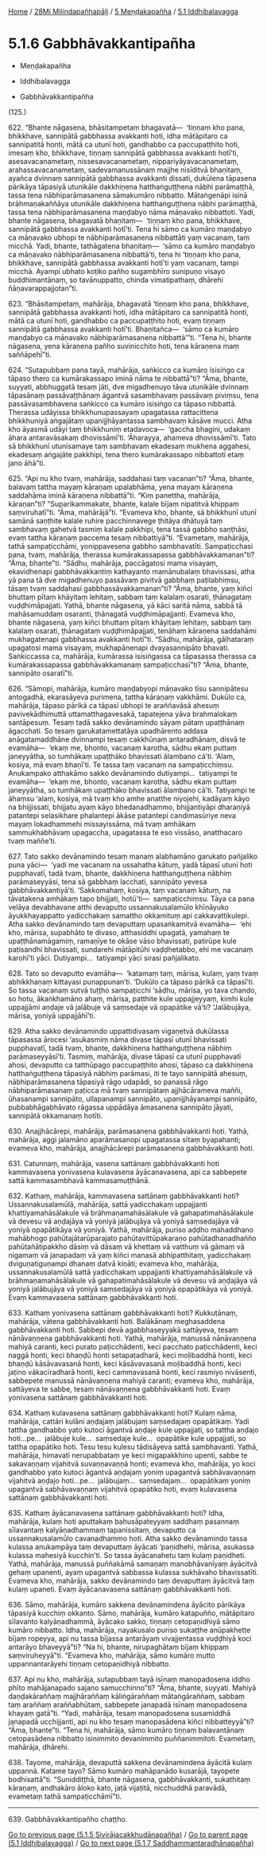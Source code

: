 
[Home](/) / [28Mi Milindapañhapāḷi](../...md) / [5 Meṇḍakapañha](...md) / [5.1 Iddhibalavagga](../28Mi/5/5.1.md)

# 5.1.6 Gabbhāvakkantipañha

* Meṇḍakapañha

* Iddhibalavagga

* Gabbhāvakkantipañha

(125.)

622\. “Bhante nāgasena, bhāsitampetaṃ bhagavatā—  ‘tiṇṇaṃ kho pana, bhikkhave, sannipātā gabbhassa avakkanti hoti, idha mātāpitaro ca sannipatitā honti, mātā ca utunī hoti, gandhabbo ca paccupaṭṭhito hoti, imesaṃ kho, bhikkhave, tiṇṇaṃ sannipātā gabbhassa avakkanti hotī’ti, asesavacanametaṃ, nissesavacanametaṃ, nippariyāyavacanametaṃ, arahassavacanametaṃ, sadevamanussānaṃ majjhe nisīditvā bhaṇitaṃ, ayañca dvinnaṃ sannipātā gabbhassa avakkanti dissati, dukūlena tāpasena pārikāya tāpasiyā utunikāle dakkhiṇena hatthaṅguṭṭhena nābhi parāmaṭṭhā, tassa tena nābhiparāmasanena sāmakumāro nibbatto. Mātaṅgenāpi isinā brāhmaṇakaññāya utunikāle dakkhiṇena hatthaṅguṭṭhena nābhi parāmaṭṭhā, tassa tena nābhiparāmasanena maṇḍabyo nāma māṇavako nibbattoti. Yadi, bhante nāgasena, bhagavatā bhaṇitaṃ—  ‘tiṇṇaṃ kho pana, bhikkhave, sannipātā gabbhassa avakkanti hotī’ti. Tena hi sāmo ca kumāro maṇḍabyo ca māṇavako ubhopi te nābhiparāmasanena nibbattāti yaṃ vacanaṃ, taṃ micchā. Yadi, bhante, tathāgatena bhaṇitaṃ—  ‘sāmo ca kumāro maṇḍabyo ca māṇavako nābhiparāmasanena nibbattā’ti, tena hi ‘tiṇṇaṃ kho pana, bhikkhave, sannipātā gabbhassa avakkanti hotī’ti yaṃ vacanaṃ, tampi micchā. Ayampi ubhato koṭiko pañho sugambhīro sunipuṇo visayo buddhimantānaṃ, so tavānuppatto, chinda vimatipathaṃ, dhārehi ñāṇavarappajjotan”ti.

623\. “Bhāsitampetaṃ, mahārāja, bhagavatā ‘tiṇṇaṃ kho pana, bhikkhave, sannipātā gabbhassa avakkanti hoti, idha mātāpitaro ca sannipatitā honti, mātā ca utunī hoti, gandhabbo ca paccupaṭṭhito hoti, evaṃ tiṇṇaṃ sannipātā gabbhassa avakkanti hotī’ti. Bhaṇitañca—  ‘sāmo ca kumāro maṇḍabyo ca māṇavako nābhiparāmasanena nibbattā’”ti. “Tena hi, bhante nāgasena, yena kāraṇena pañho suvinicchito hoti, tena kāraṇena maṃ saññāpehī”ti.

624\. “Sutapubbaṃ pana tayā, mahārāja, saṅkicco ca kumāro isisiṅgo ca tāpaso thero ca kumārakassapo iminā nāma te nibbattā”ti? “Āma, bhante, suyyati, abbhuggatā tesaṃ jāti, dve migadhenuyo tāva utunikāle dvinnaṃ tāpasānaṃ passāvaṭṭhānaṃ āgantvā sasambhavaṃ passāvaṃ piviṃsu, tena passāvasambhavena saṅkicco ca kumāro isisiṅgo ca tāpaso nibbattā. Therassa udāyissa bhikkhunupassayaṃ upagatassa rattacittena bhikkhuniyā aṅgajātaṃ upanijjhāyantassa sambhavaṃ kāsāve mucci. Atha kho āyasmā udāyi taṃ bhikkhuniṃ etadavoca—  ‘gaccha bhagini, udakaṃ āhara antaravāsakaṃ dhovissāmī’ti. ‘Āharayya, ahameva dhovissāmī’ti. Tato sā bhikkhunī utunisamaye taṃ sambhavaṃ ekadesaṃ mukhena aggahesi, ekadesaṃ aṅgajāte pakkhipi, tena thero kumārakassapo nibbattoti etaṃ jano āhā”ti.

625\. “Api nu kho tvaṃ, mahārāja, saddahasi taṃ vacanan”ti? “Āma, bhante, balavaṃ tattha mayaṃ kāraṇaṃ upalabhāma, yena mayaṃ kāraṇena saddahāma iminā kāraṇena nibbattā”ti. “Kiṃ panettha, mahārāja, kāraṇan”ti? “Suparikammakate, bhante, kalale bījaṃ nipatitvā khippaṃ saṃviruhatī”ti. “Āma, mahārājā”ti. “Evameva kho, bhante, sā bhikkhunī utunī samānā saṇṭhite kalale ruhire pacchinnavege ṭhitāya dhātuyā taṃ sambhavaṃ gahetvā tasmiṃ kalale pakkhipi, tena tassā gabbho saṇṭhāsi, evaṃ tattha kāraṇaṃ paccema tesaṃ nibbattiyā”ti. “Evametaṃ, mahārāja, tathā sampaṭicchāmi, yonippavesena gabbho sambhavatīti. Sampaṭicchasi pana, tvaṃ, mahārāja, therassa kumārakassapassa gabbhāvakkamanan”ti? “Āma, bhante”ti. “Sādhu, mahārāja, paccāgatosi mama visayaṃ, ekavidhenapi gabbhāvakkantiṃ kathayanto mamānubalaṃ bhavissasi, atha yā pana tā dve migadhenuyo passāvaṃ pivitvā gabbhaṃ paṭilabhiṃsu, tāsaṃ tvaṃ saddahasi gabbhassāvakkamanan”ti? “Āma, bhante, yaṃ kiñci bhuttaṃ pītaṃ khāyitaṃ lehitaṃ, sabbaṃ taṃ kalalaṃ osarati, ṭhānagataṃ vuḍḍhimāpajjati. Yathā, bhante nāgasena, yā kāci saritā nāma, sabbā tā mahāsamuddaṃ osaranti, ṭhānagatā vuḍḍhimāpajjanti. Evameva kho, bhante nāgasena, yaṃ kiñci bhuttaṃ pītaṃ khāyitaṃ lehitaṃ, sabbaṃ taṃ kalalaṃ osarati, ṭhānagataṃ vuḍḍhimāpajjati, tenāhaṃ kāraṇena saddahāmi mukhagatenapi gabbhassa avakkanti hotī”ti. “Sādhu, mahārāja, gāḷhataraṃ upagatosi mama visayaṃ, mukhapānenapi dvayasannipāto bhavati. Saṅkiccassa ca, mahārāja, kumārassa isisiṅgassa ca tāpasassa therassa ca kumārakassapassa gabbhāvakkamanaṃ sampaṭicchasī”ti? “Āma, bhante, sannipāto osaratī”ti.

626\. “Sāmopi, mahārāja, kumāro maṇḍabyopi māṇavako tīsu sannipātesu antogadhā, ekarasāyeva purimena, tattha kāraṇaṃ vakkhāmi. Dukūlo ca, mahārāja, tāpaso pārikā ca tāpasī ubhopi te araññavāsā ahesuṃ pavivekādhimuttā uttamatthagavesakā, tapatejena yāva brahmalokaṃ santāpesuṃ. Tesaṃ tadā sakko devānamindo sāyaṃ pātaṃ upaṭṭhānaṃ āgacchati. So tesaṃ garukatamettatāya upadhārento addasa anāgatamaddhāne dvinnampi tesaṃ cakkhūnaṃ antaradhānaṃ, disvā te evamāha—  ‘ekaṃ me, bhonto, vacanaṃ karotha, sādhu ekaṃ puttaṃ janeyyātha, so tumhākaṃ upaṭṭhāko bhavissati ālambano cā’ti. ‘Alaṃ, kosiya, mā evaṃ bhaṇī’ti. Te tassa taṃ vacanaṃ na sampaṭicchiṃsu. Anukampako atthakāmo sakko devānamindo dutiyampi…  tatiyampi te evamāha—  ‘ekaṃ me, bhonto, vacanaṃ karotha, sādhu ekaṃ puttaṃ janeyyātha, so tumhākaṃ upaṭṭhāko bhavissati ālambano cā’ti. Tatiyampi te āhaṃsu ‘alaṃ, kosiya, mā tvaṃ kho amhe anatthe niyojehi, kadāyaṃ kāyo na bhijjissati, bhijjatu ayaṃ kāyo bhedanadhammo, bhijjantiyāpi dharaṇiyā patantepi selasikhare phalantepi ākāse patantepi candimasūriye neva mayaṃ lokadhammehi missayissāma, mā tvaṃ amhākaṃ sammukhabhāvaṃ upagaccha, upagatassa te eso vissāso, anatthacaro tvaṃ maññe’ti.

627\. Tato sakko devānamindo tesaṃ manaṃ alabhamāno garukato pañjaliko puna yāci—  ‘yadi me vacanaṃ na ussahatha kātuṃ, yadā tāpasī utunī hoti pupphavatī, tadā tvaṃ, bhante, dakkhiṇena hatthaṅguṭṭhena nābhiṃ parāmaseyyāsi, tena sā gabbhaṃ lacchati, sannipāto yevesa gabbhāvakkantiyā’ti. ‘Sakkomahaṃ, kosiya, taṃ vacanaṃ kātuṃ, na tāvatakena amhākaṃ tapo bhijjati, hotū’ti—  sampaṭicchiṃsu. Tāya ca pana velāya devabhavane atthi devaputto ussannakusalamūlo khīṇāyuko āyukkhayappatto yadicchakaṃ samattho okkamituṃ api cakkavattikulepi. Atha sakko devānamindo taṃ devaputtaṃ upasaṅkamitvā evamāha—  ‘ehi kho, mārisa, supabhāto te divaso, atthasiddhi upagatā, yamahaṃ te upaṭṭhānamāgamiṃ, ramaṇīye te okāse vāso bhavissati, patirūpe kule paṭisandhi bhavissati, sundarehi mātāpitūhi vaḍḍhetabbo, ehi me vacanaṃ karohī’ti yāci. Dutiyampi…  tatiyampi yāci sirasi pañjalikato.

628\. Tato so devaputto evamāha—  ‘katamaṃ taṃ, mārisa, kulaṃ, yaṃ tvaṃ abhikkhaṇaṃ kittayasi punappunan’ti. ‘Dukūlo ca tāpaso pārikā ca tāpasī’ti. So tassa vacanaṃ sutvā tuṭṭho sampaṭicchi ‘sādhu, mārisa, yo tava chando, so hotu, ākaṅkhamāno ahaṃ, mārisa, patthite kule uppajjeyyaṃ, kimhi kule uppajjāmi aṇḍaje vā jalābuje vā saṃsedaje vā opapātike vā’ti? ‘Jalābujāya, mārisa, yoniyā uppajjāhī’ti.

629\. Atha sakko devānamindo uppattidivasaṃ vigaṇetvā dukūlassa tāpasassa ārocesi ‘asukasmiṃ nāma divase tāpasī utunī bhavissati pupphavatī, tadā tvaṃ, bhante, dakkhiṇena hatthaṅguṭṭhena nābhiṃ parāmaseyyāsī’ti. Tasmiṃ, mahārāja, divase tāpasī ca utunī pupphavatī ahosi, devaputto ca tatthūpago paccupaṭṭhito ahosi, tāpaso ca dakkhiṇena hatthaṅguṭṭhena tāpasiyā nābhiṃ parāmasi, iti te tayo sannipātā ahesuṃ, nābhiparāmasanena tāpasiyā rāgo udapādi, so panassā rāgo nābhiparāmasanaṃ paṭicca mā tvaṃ sannipātaṃ ajjhācārameva maññi, ūhasanampi sannipāto, ullapanampi sannipāto, upanijjhāyanampi sannipāto, pubbabhāgabhāvato rāgassa uppādāya āmasanena sannipāto jāyati, sannipātā okkamanaṃ hotīti.

630\. Anajjhācārepi, mahārāja, parāmasanena gabbhāvakkanti hoti. Yathā, mahārāja, aggi jalamāno aparāmasanopi upagatassa sītaṃ byapahanti; evameva kho, mahārāja, anajjhācārepi parāmasanena gabbhāvakkanti hoti.

631\. Catunnaṃ, mahārāja, vasena sattānaṃ gabbhāvakkanti hoti kammavasena yonivasena kulavasena āyācanavasena, api ca sabbepete sattā kammasambhavā kammasamuṭṭhānā.

632\. Kathaṃ, mahārāja, kammavasena sattānaṃ gabbhāvakkanti hoti? Ussannakusalamūlā, mahārāja, sattā yadicchakaṃ uppajjanti khattiyamahāsālakule vā brāhmaṇamahāsālakule vā gahapatimahāsālakule vā devesu vā aṇḍajāya vā yoniyā jalābujāya vā yoniyā saṃsedajāya vā yoniyā opapātikāya vā yoniyā. Yathā, mahārāja, puriso aḍḍho mahaddhano mahābhogo pahūtajātarūparajato pahūtavittūpakaraṇo pahūtadhanadhañño pahūtañātipakkho dāsiṃ vā dāsaṃ vā khettaṃ vā vatthuṃ vā gāmaṃ vā nigamaṃ vā janapadaṃ vā yaṃ kiñci manasā abhipatthitaṃ, yadicchakaṃ dviguṇatiguṇampi dhanaṃ datvā kiṇāti; evameva kho, mahārāja, ussannakusalamūlā sattā yadicchakaṃ uppajjanti khattiyamahāsālakule vā brāhmaṇamahāsālakule vā gahapatimahāsālakule vā devesu vā aṇḍajāya vā yoniyā jalābujāya vā yoniyā saṃsedajāya vā yoniyā opapātikāya vā yoniyā. Evaṃ kammavasena sattānaṃ gabbhāvakkanti hoti.

633\. Kathaṃ yonivasena sattānaṃ gabbhāvakkanti hoti? Kukkuṭānaṃ, mahārāja, vātena gabbhāvakkanti hoti. Balākānaṃ meghasaddena gabbhāvakkanti hoti. Sabbepi devā agabbhaseyyakā sattāyeva, tesaṃ nānāvaṇṇena gabbhāvakkanti hoti. Yathā, mahārāja, manussā nānāvaṇṇena mahiyā caranti, keci purato paṭicchādenti, keci pacchato paṭicchādenti, keci naggā honti, keci bhaṇḍū honti setapaṭadharā, keci moḷibaddhā honti, keci bhaṇḍū kāsāvavasanā honti, keci kāsāvavasanā moḷibaddhā honti, keci jaṭino vākacīradharā honti, keci cammavasanā honti, keci rasmiyo nivāsenti, sabbepete manussā nānāvaṇṇena mahiyā caranti; evameva kho, mahārāja, sattāyeva te sabbe, tesaṃ nānāvaṇṇena gabbhāvakkanti hoti. Evaṃ yonivasena sattānaṃ gabbhāvakkanti hoti.

634\. Kathaṃ kulavasena sattānaṃ gabbhāvakkanti hoti? Kulaṃ nāma, mahārāja, cattāri kulāni aṇḍajaṃ jalābujaṃ saṃsedajaṃ opapātikaṃ. Yadi tattha gandhabbo yato kutoci āgantvā aṇḍaje kule uppajjati, so tattha aṇḍajo hoti…pe…  jalābuje kule…  saṃsedaje kule…  opapātike kule uppajjati, so tattha opapātiko hoti. Tesu tesu kulesu tādisāyeva sattā sambhavanti. Yathā, mahārāja, himavati nerupabbataṃ ye keci migapakkhino upenti, sabbe te sakavaṇṇaṃ vijahitvā suvaṇṇavaṇṇā honti; evameva kho, mahārāja, yo koci gandhabbo yato kutoci āgantvā aṇḍajaṃ yoniṃ upagantvā sabhāvavaṇṇaṃ vijahitvā aṇḍajo hoti…pe…  jalābujaṃ…  saṃsedajaṃ…  opapātikaṃ yoniṃ upagantvā sabhāvavaṇṇaṃ vijahitvā opapātiko hoti, evaṃ kulavasena sattānaṃ gabbhāvakkanti hoti.

635\. Kathaṃ āyācanavasena sattānaṃ gabbhāvakkanti hoti? Idha, mahārāja, kulaṃ hoti aputtakaṃ bahusāpateyyaṃ saddhaṃ pasannaṃ sīlavantaṃ kalyāṇadhammaṃ tapanissitaṃ, devaputto ca ussannakusalamūlo cavanadhammo hoti. Atha sakko devānamindo tassa kulassa anukampāya taṃ devaputtaṃ āyācati ‘paṇidhehi, mārisa, asukassa kulassa mahesiyā kucchin’ti. So tassa āyācanahetu taṃ kulaṃ paṇidheti. Yathā, mahārāja, manussā puññakāmā samaṇaṃ manobhāvanīyaṃ āyācitvā gehaṃ upanenti, ayaṃ upagantvā sabbassa kulassa sukhāvaho bhavissatīti. Evameva kho, mahārāja, sakko devānamindo taṃ devaputtaṃ āyācitvā taṃ kulaṃ upaneti. Evaṃ āyācanavasena sattānaṃ gabbhāvakkanti hoti.

636\. Sāmo, mahārāja, kumāro sakkena devānamindena āyācito pārikāya tāpasiyā kucchiṃ okkanto. Sāmo, mahārāja, kumāro katapuñño, mātāpitaro sīlavanto kalyāṇadhammā, āyācako sakko, tiṇṇaṃ cetopaṇidhiyā sāmo kumāro nibbatto. Idha, mahārāja, nayakusalo puriso sukaṭṭhe anūpakhette bījaṃ ropeyya, api nu tassa bījassa antarāyaṃ vivajjentassa vuḍḍhiyā koci antarāyo bhaveyyā”ti? “Na hi, bhante, nirupaghātaṃ bījaṃ khippaṃ saṃviruheyyā”ti. “Evameva kho, mahārāja, sāmo kumāro mutto uppannantarāyehi tiṇṇaṃ cetopaṇidhiyā nibbatto.

637\. Api nu kho, mahārāja, sutapubbaṃ tayā isīnaṃ manopadosena iddho phīto mahājanapado sajano samucchinno”ti? “Āma, bhante, suyyati. Mahiyā daṇḍakāraññaṃ majjhāraññaṃ kāliṅgāraññaṃ mātaṅgāraññaṃ, sabbaṃ taṃ araññaṃ araññabhūtaṃ, sabbepete janapadā isīnaṃ manopadosena khayaṃ gatā”ti. “Yadi, mahārāja, tesaṃ manopadosena susamiddhā janapadā ucchijjanti, api nu kho tesaṃ manopasādena kiñci nibbatteyyā”ti? “Āma, bhante”ti. “Tena hi, mahārāja, sāmo kumāro tiṇṇaṃ balavantānaṃ cetopasādena nibbatto isinimmito devanimmito puññanimmitoti. Evametaṃ, mahārāja, dhārehi.

638\. Tayome, mahārāja, devaputtā sakkena devānamindena āyācitā kulaṃ uppannā. Katame tayo? Sāmo kumāro mahāpanādo kusarājā, tayopete bodhisattā”ti. “Suniddiṭṭhā, bhante nāgasena, gabbhāvakkanti, sukathitaṃ kāraṇaṃ, andhakāro āloko kato, jaṭā vijaṭitā, nicchuddhā paravādā, evametaṃ tathā sampaṭicchāmī”ti.

---

639\. Gabbhāvakkantipañho chaṭṭho.



[Go to previous page (5.1.5 Sivirājacakkhudānapañha)](5.1.5.md) / [Go to parent page (5.1 Iddhibalavagga)](../28Mi/5/5.1.md) / [Go to next page (5.1.7 Saddhammantaradhānapañha)](5.1.7.md)


